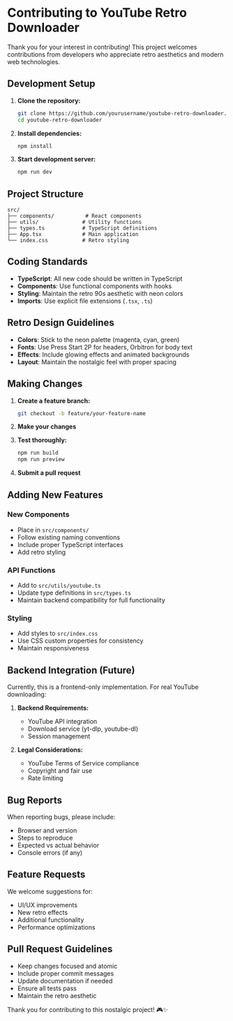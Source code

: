 # Contributing to YouTube Retro Downloader

Thank you for your interest in contributing! This project welcomes contributions from developers who appreciate retro aesthetics and modern web technologies.

## Development Setup

1. **Clone the repository:**
   ```bash
   git clone https://github.com/yourusername/youtube-retro-downloader.git
   cd youtube-retro-downloader
   ```

2. **Install dependencies:**
   ```bash
   npm install
   ```

3. **Start development server:**
   ```bash
   npm run dev
   ```

## Project Structure

```
src/
├── components/          # React components
├── utils/              # Utility functions
├── types.ts            # TypeScript definitions
├── App.tsx             # Main application
└── index.css           # Retro styling
```

## Coding Standards

- **TypeScript**: All new code should be written in TypeScript
- **Components**: Use functional components with hooks
- **Styling**: Maintain the retro 90s aesthetic with neon colors
- **Imports**: Use explicit file extensions (`.tsx`, `.ts`)

## Retro Design Guidelines

- **Colors**: Stick to the neon palette (magenta, cyan, green)
- **Fonts**: Use Press Start 2P for headers, Orbitron for body text
- **Effects**: Include glowing effects and animated backgrounds
- **Layout**: Maintain the nostalgic feel with proper spacing

## Making Changes

1. **Create a feature branch:**
   ```bash
   git checkout -b feature/your-feature-name
   ```

2. **Make your changes**
3. **Test thoroughly:**
   ```bash
   npm run build
   npm run preview
   ```

4. **Submit a pull request**

## Adding New Features

### New Components
- Place in `src/components/`
- Follow existing naming conventions
- Include proper TypeScript interfaces
- Add retro styling

### API Functions
- Add to `src/utils/youtube.ts`
- Update type definitions in `src/types.ts`
- Maintain backend compatibility for full functionality

### Styling
- Add styles to `src/index.css`
- Use CSS custom properties for consistency
- Maintain responsiveness

## Backend Integration (Future)

Currently, this is a frontend-only implementation. For real YouTube downloading:

1. **Backend Requirements:**
   - YouTube API integration
   - Download service (yt-dlp, youtube-dl)
   - Session management

2. **Legal Considerations:**
   - YouTube Terms of Service compliance
   - Copyright and fair use
   - Rate limiting

## Bug Reports

When reporting bugs, please include:
- Browser and version
- Steps to reproduce
- Expected vs actual behavior
- Console errors (if any)

## Feature Requests

We welcome suggestions for:
- UI/UX improvements
- New retro effects
- Additional functionality
- Performance optimizations

## Pull Request Guidelines

- Keep changes focused and atomic
- Include proper commit messages
- Update documentation if needed
- Ensure all tests pass
- Maintain the retro aesthetic

Thank you for contributing to this nostalgic project! 🎮✨
